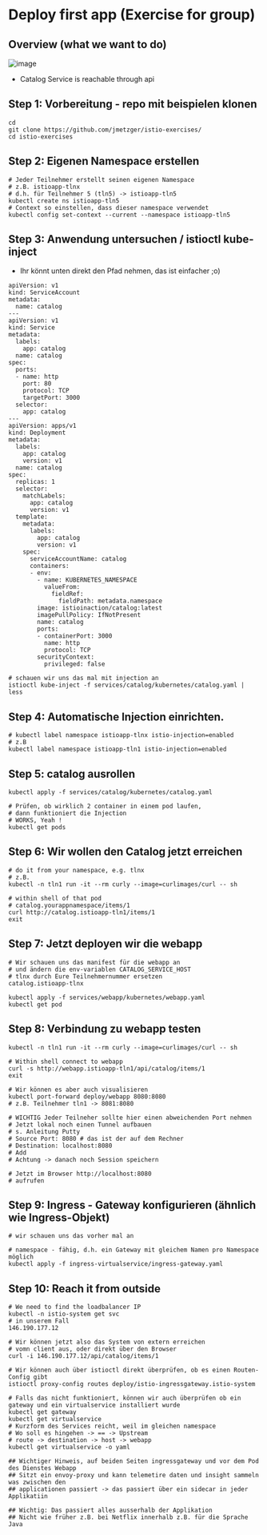 # Deploy first app (Exercise for group) 

## Overview (what we want to do) 

![image](https://github.com/jmetzger/training-kubernetes-advanced/assets/1933318/285fc65a-57ec-425f-bcd7-729777f79a7d)

  * Catalog Service is reachable through api

## Step 1: Vorbereitung - repo mit beispielen klonen 

```
cd
git clone https://github.com/jmetzger/istio-exercises/
cd istio-exercises 
```

## Step 2: Eigenen Namespace erstellen 

```
# Jeder Teilnehmer erstellt seinen eigenen Namespace
# z.B. istioapp-tlnx
# d.h. für Teilnehmer 5 (tln5) -> istioapp-tln5
kubectl create ns istioapp-tln5 
# Context so einstellen, dass dieser namespace verwendet
kubectl config set-context --current --namespace istioapp-tln5 
```

## Step 3: Anwendung untersuchen / istioctl kube-inject 

  * Ihr könnt unten direkt den Pfad nehmen, das ist einfacher ;o) 

```
apiVersion: v1
kind: ServiceAccount
metadata:
  name: catalog
---
apiVersion: v1
kind: Service
metadata:
  labels:
    app: catalog
  name: catalog
spec:
  ports:
  - name: http
    port: 80
    protocol: TCP
    targetPort: 3000
  selector:
    app: catalog
---
apiVersion: apps/v1
kind: Deployment
metadata:
  labels:
    app: catalog
    version: v1
  name: catalog
spec:
  replicas: 1
  selector:
    matchLabels:
      app: catalog
      version: v1
  template:
    metadata:
      labels:
        app: catalog
        version: v1
    spec: 
      serviceAccountName: catalog
      containers:
      - env:
        - name: KUBERNETES_NAMESPACE
          valueFrom:
            fieldRef:
              fieldPath: metadata.namespace
        image: istioinaction/catalog:latest
        imagePullPolicy: IfNotPresent
        name: catalog
        ports:
        - containerPort: 3000
          name: http
          protocol: TCP
        securityContext:
          privileged: false
```

```
# schauen wir uns das mal mit injection an 
istioctl kube-inject -f services/catalog/kubernetes/catalog.yaml | less 
```

## Step 4: Automatische Injection einrichten. 

```
# kubectl label namespace istioapp-tlnx istio-injection=enabled 
# z.B
kubectl label namespace istioapp-tln1 istio-injection=enabled 
```

## Step 5: catalog ausrollen 

```
kubectl apply -f services/catalog/kubernetes/catalog.yaml
```

```
# Prüfen, ob wirklich 2 container in einem pod laufen,
# dann funktioniert die Injection
# WORKS, Yeah !
kubectl get pods 
```

## Step 6: Wir wollen den Catalog jetzt erreichen 

```
# do it from your namespace, e.g. tlnx 
# z.B. 
kubectl -n tln1 run -it --rm curly --image=curlimages/curl -- sh
```

```
# within shell of that pod
# catalog.yourappnamespace/items/1
curl http://catalog.istioapp-tln1/items/1
exit
```

## Step 7: Jetzt deployen wir die webapp 

```
# Wir schauen uns das manifest für die webapp an
# und ändern die env-variablen CATALOG_SERVICE_HOST 
# tlnx durch Eure Teilnehmernummer ersetzen 
catalog.istioapp-tlnx  
```

```
kubectl apply -f services/webapp/kubernetes/webapp.yaml 
kubectl get pod
```

## Step 8: Verbindung zu webapp testen 

```
kubectl -n tln1 run -it --rm curly --image=curlimages/curl -- sh
```

```
# Within shell connect to webapp
curl -s http://webapp.istioapp-tln1/api/catalog/items/1
exit
```

```
# Wir können es aber auch visualisieren
kubectl port-forward deploy/webapp 8080:8080
# z.B. Teilnehmer tln1 -> 8081:8080

# WICHTIG Jeder Teilneher sollte hier einen abweichenden Port nehmen 
# Jetzt lokal noch einen Tunnel aufbauen
# s. Anleitung Putty
# Source Port: 8080 # das ist der auf dem Rechner 
# Destination: localhost:8080
# Add
# Achtung -> danach noch Session speichern
```

```
# Jetzt im Browser http://localhost:8080
# aufrufen
```

## Step 9: Ingress - Gateway konfigurieren (ähnlich wie Ingress-Objekt) 

```
# wir schauen uns das vorher mal an 
```

```
# namespace - fähig, d.h. ein Gateway mit gleichem Namen pro Namespace möglich 
kubectl apply -f ingress-virtualservice/ingress-gateway.yaml
```

## Step 10: Reach it from outside 

```
# We need to find the loadbalancer IP
kubectl -n istio-system get svc 
# in unserem Fall
146.190.177.12

# Wir können jetzt also das System von extern erreichen
# vomn client aus, oder direkt über den Browser 
curl -i 146.190.177.12/api/catalog/items/1
```

```
# Wir können auch über istioctl direkt überprüfen, ob es einen Routen-Config gibt
istioctl proxy-config routes deploy/istio-ingressgateway.istio-system

# Falls das nicht funktioniert, können wir auch überprüfen ob ein gateway und ein virtualservice installiert wurde
kubectl get gateway
kubectl get virtualservice
# Kurzform des Services reicht, weil im gleichen namespace
# Wo soll es hingehen -> == -> Upstream 
# route -> destination -> host -> webapp 
kubectl get virtualservice -o yaml 
```

```
## Wichtiger Hinweis, auf beiden Seiten ingressgateway und vor dem Pod des Dienstes Webapp
## Sitzt ein envoy-proxy und kann telemetire daten und insight sammeln was zwischen den
## applicationen passiert -> das passiert über ein sidecar in jeder Applikatiin 

## Wichtig: Das passiert alles ausserhalb der Applikation
## Nicht wie früher z.B. bei Netflix innerhalb z.B. für die Sprache Java
```
